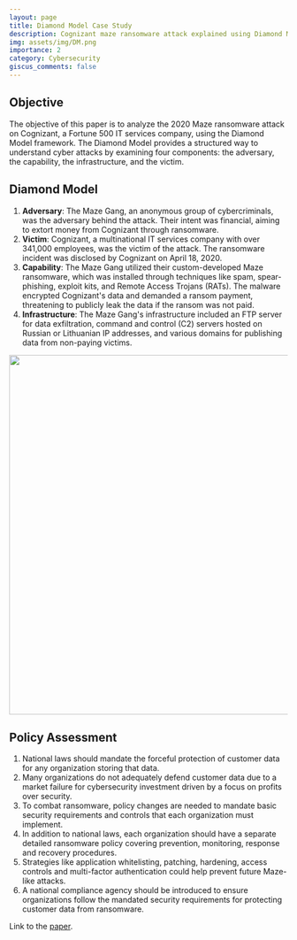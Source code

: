 ```yaml
---
layout: page
title: Diamond Model Case Study
description: Cognizant maze ransomware attack explained using Diamond Model
img: assets/img/DM.png
importance: 2
category: Cybersecurity
giscus_comments: false
---
```


## Objective

The objective of this paper is to analyze the 2020 Maze ransomware attack on Cognizant, a Fortune 500 IT services company, using the Diamond Model framework. The Diamond Model provides a structured way to understand cyber attacks by examining four components: the adversary, the capability, the infrastructure, and the victim.

## Diamond Model

1. **Adversary**: The Maze Gang, an anonymous group of cybercriminals, was the adversary behind the attack. Their intent was financial, aiming to extort money from Cognizant through ransomware.
2. **Victim**: Cognizant, a multinational IT services company with over 341,000 employees, was the victim of the attack. The ransomware incident was disclosed by Cognizant on April 18, 2020.
3. **Capability**: The Maze Gang utilized their custom-developed Maze ransomware, which was installed through techniques like spam, spear-phishing, exploit kits, and Remote Access Trojans (RATs). The malware encrypted Cognizant's data and demanded a ransom payment, threatening to publicly leak the data if the ransom was not paid.
4. **Infrastructure**: The Maze Gang's infrastructure included an FTP server for data exfiltration, command and control (C2) servers hosted on Russian or Lithuanian IP addresses, and various domains for publishing data from non-paying victims.

<img src="../../assets/img/Diamond_Model.png" width="550em" height="650em">

## Policy Assessment

1. National laws should mandate the forceful protection of customer data for any organization storing that data.
2. Many organizations do not adequately defend customer data due to a market failure for cybersecurity investment driven by a focus on profits over security.
3. To combat ransomware, policy changes are needed to mandate basic security requirements and controls that each organization must implement.
4. In addition to national laws, each organization should have a separate detailed ransomware policy covering prevention, monitoring, response and recovery procedures.
5. Strategies like application whitelisting, patching, hardening, access controls and multi-factor authentication could help prevent future Maze-like attacks.
6. A national compliance agency should be introduced to ensure organizations follow the mandated security requirements for protecting customer data from ransomware.

Link to the [paper](https://sidmad1711.github.io/assets/pdf/InfoSec_Policies_Diamond_model_paper.pdf).